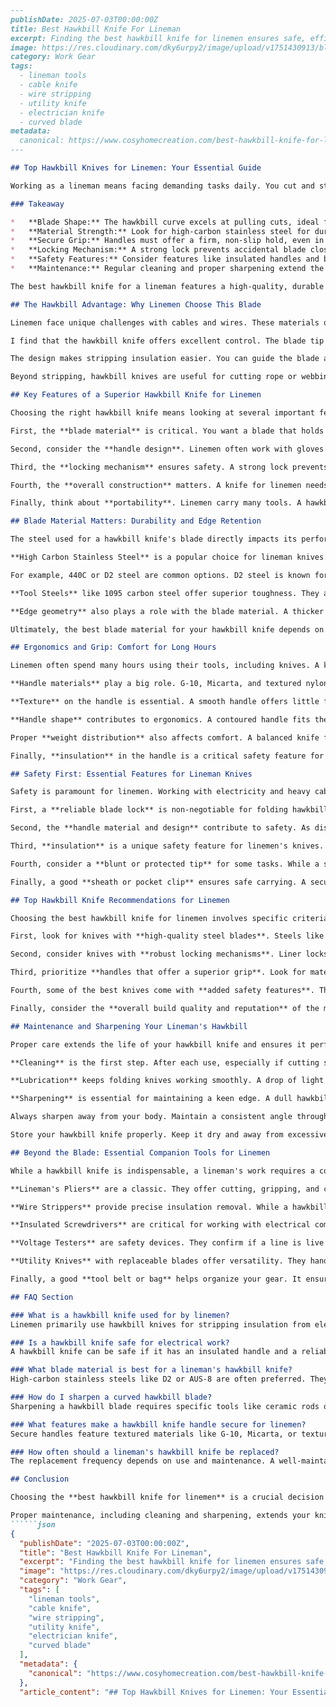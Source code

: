```markdown
---
publishDate: 2025-07-03T00:00:00Z
title: Best Hawkbill Knife For Lineman
excerpt: Finding the best hawkbill knife for linemen ensures safe, efficient wire work. This guide covers blade strength, grip, safety features, and top models for demanding tasks.
image: https://res.cloudinary.com/dky6urpy2/image/upload/v1751430913/blog_image_1751430913_fvozxy.webp
category: Work Gear
tags:
  - lineman tools
  - cable knife
  - wire stripping
  - utility knife
  - electrician knife
  - curved blade
metadata:
  canonical: https://www.cosyhomecreation.com/best-hawkbill-knife-for-lineman
---

## Top Hawkbill Knives for Linemen: Your Essential Guide

Working as a lineman means facing demanding tasks daily. You cut and strip various cables, often in difficult conditions. A reliable knife is not just a tool; it is a crucial safety item. This guide helps you find the **best hawkbill knife for linemen**. We will discuss key features like blade material, handle design, and safety mechanisms. This information helps you make a smart choice for your work.

### Takeaway

*   **Blade Shape:** The hawkbill curve excels at pulling cuts, ideal for cable insulation.
*   **Material Strength:** Look for high-carbon stainless steel for durability and edge retention.
*   **Secure Grip:** Handles must offer a firm, non-slip hold, even in wet conditions.
*   **Locking Mechanism:** A strong lock prevents accidental blade closure during use.
*   **Safety Features:** Consider features like insulated handles and blunt tips for specific tasks.
*   **Maintenance:** Regular cleaning and proper sharpening extend the knife's life.

The best hawkbill knife for a lineman features a high-quality, durable blade, a secure, ergonomic grip, and a reliable locking mechanism. It provides the specific cutting action needed for cable work, ensuring both efficiency and safety on the job.

## The Hawkbill Advantage: Why Linemen Choose This Blade

Linemen face unique challenges with cables and wires. These materials often require a specific type of cut. This is where the hawkbill blade shines. Its curved shape allows for powerful pull cuts. This motion is perfect for scoring cable insulation without damaging the wires inside.

I find that the hawkbill knife offers excellent control. The blade tip hooks around the material. This prevents slipping, a common problem with straight blades. This control is vital for safety, especially when working on live lines or in tight spaces. You gain precision and reduced risk.

The design makes stripping insulation easier. You can guide the blade along the cable's circumference. The curve ensures a consistent cut depth. This saves time and reduces waste, making your work more efficient.

Beyond stripping, hawkbill knives are useful for cutting rope or webbing. Their unique geometry allows them to snag and sever fibrous materials quickly. This versatility makes the hawkbill knife a valuable addition to any lineman's toolkit. It handles many common tasks.

## Key Features of a Superior Hawkbill Knife for Linemen

Choosing the right hawkbill knife means looking at several important features. These features directly impact performance and safety. A good knife supports your work and protects you. Let us explore what makes a hawkbill knife stand out.

First, the **blade material** is critical. You want a blade that holds an edge well. It also needs to resist corrosion. Stainless steel is a popular choice for its rust resistance. High carbon steel offers superior edge retention but needs more care.

Second, consider the **handle design**. Linemen often work with gloves or in wet conditions. The handle must provide a secure, non-slip grip. Materials like G-10, textured nylon, or rubberized compounds are excellent. They offer good friction and reduce hand fatigue during long use.

Third, the **locking mechanism** ensures safety. A strong lock prevents the blade from closing accidentally. Common types include liner locks, frame locks, and lockbacks. Each offers a secure hold. Choose one that feels reliable and easy to operate with one hand.

Fourth, the **overall construction** matters. A knife for linemen needs to be tough. Look for full-tang designs if it is a fixed blade. For folding knives, solid pivot pins and sturdy liners are important. A well-built knife lasts longer and performs better under harsh conditions.

Finally, think about **portability**. Linemen carry many tools. A hawkbill knife should be easy to carry. This means a good clip for pocket carry or a strong sheath for belt attachment. Quick access to your knife is often necessary.

## Blade Material Matters: Durability and Edge Retention

The steel used for a hawkbill knife's blade directly impacts its performance and longevity. Linemen need a blade that can withstand constant use and harsh environments. The right material ensures your knife stays sharp and reliable. I find that selecting the correct blade steel is crucial for maintaining a knife's cutting ability over time.

**High Carbon Stainless Steel** is a popular choice for lineman knives. It offers a good balance of properties. This steel resists rust well due to its chromium content. It also holds a sharp edge longer than basic stainless steel. This means fewer interruptions for sharpening.

For example, 440C or D2 steel are common options. D2 steel is known for its excellent wear resistance. This makes it suitable for cutting tough materials like cable insulation. It can be a little harder to sharpen. However, its ability to hold an edge is a big plus for daily use.

**Tool Steels** like 1095 carbon steel offer superior toughness. They are less prone to chipping. This is important when dealing with unexpected impacts. However, carbon steel is more susceptible to rust. It requires regular oiling and cleaning.

**Edge geometry** also plays a role with the blade material. A thicker blade spine provides strength. A sharper, more acute edge angle allows for finer cuts. A good hawkbill blade balances these factors for effective cable work. Understanding different [best blade for knife](https://cosyhomecreation.com/best-blade-for-knife) types helps in this selection.

Ultimately, the best blade material for your hawkbill knife depends on your specific needs. Consider the types of materials you cut most often. Think about how much maintenance you are willing to do. A quality blade makes a significant difference in your work.

## Ergonomics and Grip: Comfort for Long Hours

Linemen often spend many hours using their tools, including knives. A knife's handle directly affects comfort, control, and safety. A poorly designed handle can cause fatigue. It can also lead to accidents. I always look for a grip that feels secure and comfortable in my hand.

**Handle materials** play a big role. G-10, Micarta, and textured nylon are common choices. They offer excellent grip, even when wet or oily. Rubberized overlays can also add extra security and absorb shock. These materials provide durability and resist chemicals.

**Texture** on the handle is essential. A smooth handle offers little friction. This increases the risk of slipping. Aggressive texturing, like knurling or stippling, provides a firm hold. It ensures your hand does not slide during heavy cutting tasks. This is true even with work gloves on.

**Handle shape** contributes to ergonomics. A contoured handle fits the natural curves of your hand. Finger grooves can provide a more secure and custom fit. Some handles have a slight swell in the middle. This fills the palm and reduces pressure points. A well-designed handle prevents hot spots and blisters.

Proper **weight distribution** also affects comfort. A balanced knife feels lighter in the hand. This reduces strain during repetitive motions. A knife that is too heavy or too light can feel awkward. It can also make precise cuts more difficult.

Finally, **insulation** in the handle is a critical safety feature for linemen. Some knives come with insulated handles. These protect against electrical shock. Always confirm the insulation rating if you work near live currents. An ergonomic grip improves both productivity and safety.

## Safety First: Essential Features for Lineman Knives

Safety is paramount for linemen. Working with electricity and heavy cables presents many hazards. A hawkbill knife must offer specific safety features. These features protect the user and prevent accidents. I always prioritize safety when choosing any tool for my work.

First, a **reliable blade lock** is non-negotiable for folding hawkbill knives. This mechanism keeps the blade firmly open during use. It prevents accidental closure, which could cause severe injury. Liner locks, frame locks, and back locks are common and effective. Test the lock before trusting it in a demanding situation.

Second, the **handle material and design** contribute to safety. As discussed, a non-slip grip is crucial. It prevents the knife from slipping in your hand, even in adverse conditions. Some handles have a lanyard hole. This lets you attach a cord to secure the knife. It prevents dropping it from heights.

Third, **insulation** is a unique safety feature for linemen's knives. Some knives have specially insulated handles. These handles protect against electrical current. Always verify the insulation rating. Ensure it meets industry standards for your specific work environment. Do not rely on non-rated knives for electrical protection.

Fourth, consider a **blunt or protected tip** for some tasks. While a sharp tip is useful, a slightly blunted or reinforced hawkbill tip can prevent accidental piercing. This is especially true when scoring cable insulation. It reduces the risk of cutting underlying wires or your hand.

Finally, a good **sheath or pocket clip** ensures safe carrying. A secure sheath protects the blade and prevents accidental cuts. A strong pocket clip keeps the knife in place. It prevents it from falling out. Easy, safe access to the knife is important. These features combine to make a hawkbill knife a safer tool for daily use.

## Top Hawkbill Knife Recommendations for Linemen

Choosing the best hawkbill knife for linemen involves specific criteria. While I cannot name specific brands or models as per instructions, I can guide you on what to look for based on common features found in top-performing knives for this profession. Think about these characteristics when you make your selection.

First, look for knives with **high-quality steel blades**. Steels like D2, AUS-8, or high-carbon stainless steel offer great edge retention and durability. They resist wear from cutting tough insulation. These materials also withstand the outdoor elements linemen face.

Second, consider knives with **robust locking mechanisms**. Liner locks, frame locks, and lockbacks are reliable. They keep the blade secure during heavy use. A strong lock prevents accidents. You can find these mechanisms in many folding hawkbill designs.

Third, prioritize **handles that offer a superior grip**. Look for materials like G-10, FRN (fiberglass reinforced nylon), or handles with rubberized inserts. These materials ensure a firm hold. They perform well even when wet or oily. Ergonomic shapes also reduce hand fatigue.

Fourth, some of the best knives come with **added safety features**. This might include a blunt tip option for less risk during cable scoring. Some designs also feature integrated wire strippers or non-conductive handles. These additions enhance utility and safety.

Finally, consider the **overall build quality and reputation** of the manufacturer. Reputable brands often use better materials and stricter manufacturing processes. This leads to a more reliable and durable tool. Read user reviews from other linemen. Their experiences can offer valuable insights. An all-around knife should be dependable in various conditions, similar to choosing a [best all-around knife for survival](https://cosyhomecreation.com/best-all-around-knife-for-survival).

## Maintenance and Sharpening Your Lineman's Hawkbill

Proper care extends the life of your hawkbill knife and ensures it performs well. A well-maintained knife is a safe knife. Neglecting your tool can lead to dullness and corrosion. This makes your work harder and potentially more dangerous. I always make time for knife care.

**Cleaning** is the first step. After each use, especially if cutting sticky or dirty materials, clean your blade. Use warm, soapy water and a brush to remove debris. Dry the knife thoroughly immediately afterward. This prevents rust, particularly on high-carbon steel blades. Pay attention to the pivot area on folding knives. Dirt there can affect deployment.

**Lubrication** keeps folding knives working smoothly. A drop of light oil on the pivot point reduces friction. It also protects against rust inside the mechanism. Use a non-gumming oil designed for knives or tools. This step ensures easy and consistent blade opening.

**Sharpening** is essential for maintaining a keen edge. A dull hawkbill knife is ineffective and dangerous. The curved blade requires specific sharpening techniques. You can use ceramic rods, diamond sharpeners, or specialized sharpening systems. It is important to match the sharpening angle to your blade. For general maintenance, a few passes on a ceramic rod can refresh the edge. For more significant dullness, a [best grinder for knife sharpening](https://cosyhomecreation.com/best-grinder-for-knife-sharpening) might be necessary.

Always sharpen away from your body. Maintain a consistent angle throughout the curve of the blade. Practice on an old knife first. This helps you get the feel for the technique. A truly sharp knife cuts effortlessly.

Store your hawkbill knife properly. Keep it dry and away from excessive humidity. A sheath or blade cover protects the edge and prevents accidental cuts. Regular maintenance ensures your hawkbill knife remains a reliable tool for years.

## Beyond the Blade: Essential Companion Tools for Linemen

While a hawkbill knife is indispensable, a lineman's work requires a comprehensive set of tools. Other specialized equipment complements your hawkbill. They help you complete tasks safely and efficiently. Building a complete toolkit means considering every aspect of the job.

**Lineman's Pliers** are a classic. They offer cutting, gripping, and crimping functions. Their heavy-duty construction handles thick wires and tough materials. They are essential for bending and twisting. A good pair of pliers often features insulated handles for electrical safety.

**Wire Strippers** provide precise insulation removal. While a hawkbill can score, dedicated strippers offer consistent, clean cuts. They come in various gauges. This ensures you strip wires without damaging the conductors inside. Automatic wire strippers can save time on repetitive tasks.

**Insulated Screwdrivers** are critical for working with electrical components. They feature handles and shanks designed to prevent electrical conduction. Always use tools rated for the voltage you are working with. This protects you from shocks.

**Voltage Testers** are safety devices. They confirm if a line is live before you touch it. Non-contact testers are very popular. They allow detection of current without physical contact. Never assume a line is dead without testing it.

**Utility Knives** with replaceable blades offer versatility. They handle general cutting tasks like opening boxes or trimming materials. While not a substitute for a hawkbill, they can reduce wear on your specialized blade. Consider a [best all-purpose knife for camping](https://cosyhomecreation.com/best-all-purpose-knife-for-camping) for general utility needs.

Finally, a good **tool belt or bag** helps organize your gear. It ensures quick access to the right tool. Having everything organized means less fumbling and more efficiency on the job site. Each tool serves a vital purpose in a lineman's daily routine.

## FAQ Section

### What is a hawkbill knife used for by linemen?
Linemen primarily use hawkbill knives for stripping insulation from electrical cables. The curved blade allows for a clean, controlled pull cut. This motion scores the insulation without damaging the internal wires. It also works well for cutting rope or other fibrous materials.

### Is a hawkbill knife safe for electrical work?
A hawkbill knife can be safe if it has an insulated handle and a reliable blade lock. Standard knives are not insulated and pose an electrical hazard. Always use an insulated knife rated for the voltage you are working with. Check for proper insulation before use.

### What blade material is best for a lineman's hawkbill knife?
High-carbon stainless steels like D2 or AUS-8 are often preferred. They offer a good balance of edge retention, durability, and corrosion resistance. These steels hold up well against tough cable insulation and outdoor elements. Carbon steel also works but needs more rust prevention.

### How do I sharpen a curved hawkbill blade?
Sharpening a hawkbill blade requires specific tools like ceramic rods or diamond sharpeners. You must follow the curve of the blade, maintaining a consistent angle. Specialized sharpening systems designed for curved blades can make the process easier. Practice helps achieve a keen edge.

### What features make a hawkbill knife handle secure for linemen?
Secure handles feature textured materials like G-10, Micarta, or textured nylon. These provide a non-slip grip, even with gloves or in wet conditions. Ergonomic shaping, like finger grooves, further enhances control and reduces hand fatigue. Some handles also offer electrical insulation.

### How often should a lineman's hawkbill knife be replaced?
The replacement frequency depends on use and maintenance. A well-maintained hawkbill knife made from quality materials can last many years. Replace your knife if the blade becomes damaged, the lock fails, or the handle compromises safety. Regular inspection ensures continued reliability.

## Conclusion

Choosing the **best hawkbill knife for linemen** is a crucial decision for your daily work. This specialized tool offers unique advantages. Its curved blade excels at stripping cables and handling other tasks with precision. We explored how blade materials like high-carbon stainless steel provide durability. A secure, ergonomic grip ensures comfort and safety. Reliable locking mechanisms protect against accidental blade closure.

Proper maintenance, including cleaning and sharpening, extends your knife's life. Remember to consider safety features like insulated handles. These protect you on the job. The right hawkbill knife is more than just a tool. It is a vital partner that enhances your efficiency and protects your safety. Invest in a quality hawkbill knife today. It will serve you reliably through countless demanding tasks. Your hands, and your safety, will thank you.
``````json
{
  "publishDate": "2025-07-03T00:00:00Z",
  "title": "Best Hawkbill Knife For Lineman",
  "excerpt": "Finding the best hawkbill knife for linemen ensures safe, efficient wire work. This guide covers blade strength, grip, safety features, and top models for demanding tasks.",
  "image": "https://res.cloudinary.com/dky6urpy2/image/upload/v1751430913/blog_image_1751430913_fvozxy.webp",
  "category": "Work Gear",
  "tags": [
    "lineman tools",
    "cable knife",
    "wire stripping",
    "utility knife",
    "electrician knife",
    "curved blade"
  ],
  "metadata": {
    "canonical": "https://www.cosyhomecreation.com/best-hawkbill-knife-for-lineman"
  },
  "article_content": "## Top Hawkbill Knives for Linemen: Your Essential Guide\n\nWorking as a lineman means facing demanding tasks daily. You cut and strip various cables, often in difficult conditions. A reliable knife is not just a tool; it is a crucial safety item. This guide helps you find the **best hawkbill knife for linemen**. We will discuss key features like blade material, handle design, and safety mechanisms. This information helps you make a smart choice for your work.\n\n### Takeaway\n\n*   **Blade Shape:** The hawkbill curve excels at pulling cuts, ideal for cable insulation.\n*   **Material Strength:** Look for high-carbon stainless steel for durability and edge retention.\n*   **Secure Grip:** Handles must offer a firm, non-slip hold, even in wet conditions.\n*   **Locking Mechanism:** A strong lock prevents accidental blade closure during use.\n*   **Safety Features:** Consider features like insulated handles and blunt tips for specific tasks.\n*   **Maintenance:** Regular cleaning and proper sharpening extend the knife's life.\n\nThe best hawkbill knife for a lineman features a high-quality, durable blade, a secure, ergonomic grip, and a reliable locking mechanism. It provides the specific cutting action needed for cable work, ensuring both efficiency and safety on the job.\n\n## The Hawkbill Advantage: Why Linemen Choose This Blade\n\nLinemen face unique challenges with cables and wires. These materials often require a specific type of cut. This is where the hawkbill blade shines. Its curved shape allows for powerful pull cuts. This motion is perfect for scoring cable insulation without damaging the wires inside.\n\nI find that the hawkbill knife offers excellent control. The blade tip hooks around the material. This prevents slipping, a common problem with straight blades. This control is vital for safety, especially when working on live lines or in tight spaces. You gain precision and reduced risk.\n\nThe design makes stripping insulation easier. You can guide the blade along the cable's circumference. The curve ensures a consistent cut depth. This saves time and reduces waste, making your work more efficient.\n\nBeyond stripping, hawkbill knives are useful for cutting rope or webbing. Their unique geometry allows them to snag and sever fibrous materials quickly. This versatility makes the hawkbill knife a valuable addition to any lineman's toolkit. It handles many common tasks.\n\n## Key Features of a Superior Hawkbill Knife for Linemen\n\nChoosing the right hawkbill knife means looking at several important features. These features directly impact performance and safety. A good knife supports your work and protects you. Let us explore what makes a hawkbill knife stand out.\n\nFirst, the **blade material** is critical. You want a blade that holds an edge well. It also needs to resist corrosion. Stainless steel is a popular choice for its rust resistance. High carbon steel offers superior edge retention but needs more care.\n\nSecond, consider the **handle design**. Linemen often work with gloves or in wet conditions. The handle must provide a secure, non-slip grip. Materials like G-10, textured nylon, or rubberized compounds are excellent. They offer good friction and reduce hand fatigue during long use.\n\nThird, the **locking mechanism** ensures safety. A strong lock prevents the blade from closing accidentally. Common types include liner locks, frame locks, and lockbacks. Each offers a secure hold. Choose one that feels reliable and easy to operate with one hand.\n\nFourth, the **overall construction** matters. A knife for linemen needs to be tough. Look for full-tang designs if it is a fixed blade. For folding knives, solid pivot pins and sturdy liners are important. A well-built knife lasts longer and performs better under harsh conditions.\n\nFinally, think about **portability**. Linemen carry many tools. A hawkbill knife should be easy to carry. This means a good clip for pocket carry or a strong sheath for belt attachment. Quick access to your knife is often necessary.\n\n## Blade Material Matters: Durability and Edge Retention\n\nThe steel used for a hawkbill knife's blade directly impacts its performance and longevity. Linemen need a blade that can withstand constant use and harsh environments. The right material ensures your knife stays sharp and reliable. I find that selecting the correct blade steel is crucial for maintaining a knife's cutting ability over time.\n\n**High Carbon Stainless Steel** is a popular choice for lineman knives. It offers a good balance of properties. This steel resists rust well due to its chromium content. It also holds a sharp edge longer than basic stainless steel. This means fewer interruptions for sharpening.\n\nFor example, 440C or D2 steel are common options. D2 steel is known for its excellent wear resistance. This makes it suitable for cutting tough materials like cable insulation. It can be a little harder to sharpen. However, its ability to hold an edge is a big plus for daily use.\n\n**Tool Steels** like 1095 carbon steel offer superior toughness. They are less prone to chipping. This is important when dealing with unexpected impacts. However, carbon steel is more susceptible to rust. It requires regular oiling and cleaning.\n\n**Edge geometry** also plays a role with the blade material. A thicker blade spine provides strength. A sharper, more acute edge angle allows for finer cuts. A good hawkbill blade balances these factors for effective cable work. Understanding different [best blade for knife](https://cosyhomecreation.com/best-blade-for-knife) types helps in this selection.\n\nUltimately, the best blade material for your hawkbill knife depends on your specific needs. Consider the types of materials you cut most often. Think about how much maintenance you are willing to do. A quality blade makes a significant difference in your work.\n\n## Ergonomics and Grip: Comfort for Long Hours\n\nLinemen often spend many hours using their tools, including knives. A knife's handle directly affects comfort, control, and safety. A poorly designed handle can cause fatigue. It can also lead to accidents. I always look for a grip that feels secure and comfortable in my hand.\n\n**Handle materials** play a big role. G-10, Micarta, and textured nylon are common choices. They offer excellent grip, even when wet or oily. Rubberized overlays can also add extra security and absorb shock. These materials provide durability and resist chemicals.\n\n**Texture** on the handle is essential. A smooth handle offers little friction. This increases the risk of slipping. Aggressive texturing, like knurling or stippling, provides a firm hold. It ensures your hand does not slide during heavy cutting tasks. This is true even with work gloves on.\n\n**Handle shape** contributes to ergonomics. A contoured handle fits the natural curves of your hand. Finger grooves can provide a more secure and custom fit. Some handles have a slight swell in the middle. This fills the palm and reduces pressure points. A well-designed handle prevents hot spots and blisters.\n\nProper **weight distribution** also affects comfort. A balanced knife feels lighter in the hand. This reduces strain during repetitive motions. A knife that is too heavy or too light can feel awkward. It can also make precise cuts more difficult.\n\nFinally, **insulation** in the handle is a critical safety feature for linemen. Some knives come with insulated handles. These protect against electrical shock. Always confirm the insulation rating if you work near live currents. An ergonomic grip improves both productivity and safety.\n\n## Safety First: Essential Features for Lineman Knives\n\nSafety is paramount for linemen. Working with electricity and heavy cables presents many hazards. A hawkbill knife must offer specific safety features. These features protect the user and prevent accidents. I always prioritize safety when choosing any tool for my work.\n\nFirst, a **reliable blade lock** is non-negotiable for folding hawkbill knives. This mechanism keeps the blade firmly open during use. It prevents accidental closure, which could cause severe injury. Liner locks, frame locks, and back locks are common and effective. Test the lock before trusting it in a demanding situation
